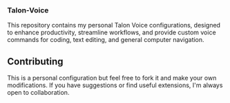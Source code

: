 ### Talon-Voice

This repository contains my personal Talon Voice configurations, designed to enhance productivity, streamline workflows, and provide custom voice commands for coding, text editing, and general computer navigation.

## Contributing

This is a personal configuration but feel free to fork it and make your own modifications. If you have suggestions or find useful extensions, I'm always open to collaboration.



